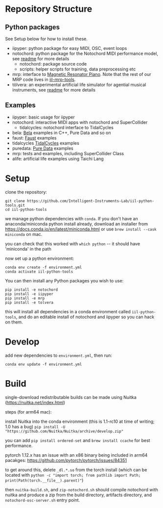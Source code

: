 # Repository Structure

## Python packages

See Setup below for how to install these.

- iipyper: python package for easy MIDI, OSC, event loops
- notochord: python package for the Notochord MIDI performance model, see [readme](https://github.com/Intelligent-Instruments-Lab/iil-python-tools/blob/master/notochord/readme.md) for more details
    - notochord: package source code
    - scripts: helper scripts for training, data preprocessing etc
- mrp: interface to [Magnetic Resonator Piano](http://instrumentslab.org/research/mrp.html). Note that the rest of our MRP code lives in [iil-mrp-tools](https://github.com/Intelligent-Instruments-Lab/iil-mrp-tools).
- tölvera: an experimental artificial life simulator for agential musical instruments, see [readme](https://github.com/Intelligent-Instruments-Lab/iil-python-tools/blob/master/tolvera/readme.md) for more details

## Examples

- iipyper: basic usage for iipyper
- notochord: interactive MIDI apps with notochord and SuperCollider
    - tidalcycles: notochord interface to TidalCycles
- bela: [Bela](https://bela.io) examples in C++, Pure Data and so on
- faust: [Faust](https://faustdoc.grame.fr/) examples
- tidalcycles [TidalCycles](https://tidalcycles.org) examples
- puredata: [Pure Data](https://puredata.info) examples
- mrp: tests and examples, including SuperCollider Class
- alife: artificial life examples using Taichi Lang
<!-- - clients: templates for SuperCollider, Bela (C++), Pure Data, ... -->

# Setup

clone the repository:
```
git clone https://github.com/Intelligent-Instruments-Lab/iil-python-tools.git
cd iil-python-tools
```

we manage python dependencies with `conda`. If you don't have an anaconda/miniconda python install already, download an installer from https://docs.conda.io/en/latest/miniconda.html or use `brew install --cask miniconda` on mac.

you can check that this worked with `which python` -- it should have 'miniconda' in the path

now set up a python environment:
```
conda env create -f environment.yml
conda activate iil-python-tools
```

You can then install any Python packages you wish to use:
```
pip install -e notochord
pip install -e iipyper
pip install -e mrp
pip install -e tolvera
```
this will install all dependencies in a conda environment called `iil-python-tools`, and do an editable install of notochord and iipyper so you can hack on them.

# Develop

add new dependencies to `environment.yml`, then run:
```
conda env update -f environment.yml
```

# Build

single-download redistributable builds can be made using Nuitka (https://nuitka.net/index.html) 

steps (for arm64 mac):

install Nuitka into the conda environment (this is 1.1-rc10 at time of writing; 1.0 has a bug)
`pip install -U "https://github.com/Nuitka/Nuitka/archive/develop.zip"`

you can add `pip install ordered-set` and `brew install ccache` for best performance.

pytorch 1.12.x has an issue with an x86 binary being included in arm64 pacakges: https://github.com/pytorch/pytorch/issues/84351

to get around this, delete `_dl.*.so` from the torch install (which can be located with `python -c "import torch; from pathlib import Path; print(Path(torch.__file__).parent)"`)

then `nuitka-build.sh`, and `zip-notochord.sh` should compile notochord with nuitka and produce a zip from the build directory, artifacts directory, and `notochord-osc-server.sh` entry point.
